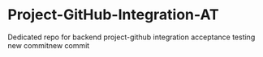 # Project-GitHub-Integration-AT
Dedicated repo for backend project-github integration acceptance testing
new commitnew commit
